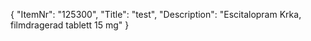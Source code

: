 {
  "ItemNr": "125300",
  "Title": "test",
  "Description": "Escitalopram Krka, filmdragerad tablett 15 mg"
}